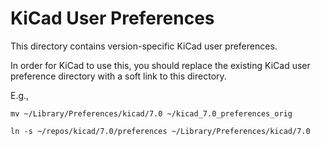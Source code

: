 # KiCad User Preferences

This directory contains version-specific KiCad user preferences.

In order for KiCad to use this, you should replace the existing KiCad
user preference directory with a soft link to this directory.

E.g.,

```
mv ~/Library/Preferences/kicad/7.0 ~/kicad_7.0_preferences_orig

ln -s ~/repos/kicad/7.0/preferences ~/Library/Preferences/kicad/7.0
```

